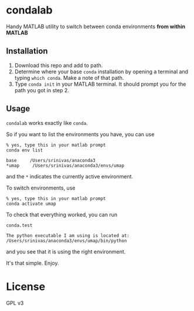 # condalab

Handy MATLAB utility to switch between conda environments **from within MATLAB**

## Installation

1. Download this repo and add to path.
2. Determine where your base `conda` installation by opening a terminal and typing `which conda`. Make a note of that path. 
3. Type `conda init` in your MATLAB terminal. It should prompt you for the path you got in step 2. 


## Usage

`condalab` works exactly like `conda`. 

So if you want to list the environments you have, you can use


```
% yes, type this in your matlab prompt
conda env list 

base     /Users/srinivas/anaconda3
*umap     /Users/srinivas/anaconda3/envs/umap

```

and the `*` indicates the currently active environment. 

To switch environments, use 

```
% yes, type this in your matlab prompt
conda activate umap
```

To check that everything worked, you can run

```
conda.test

The python executable I am using is located at:
/Users/srinivas/anaconda3/envs/umap/bin/python
```

and you see that it is using the right environment. 


It's that simple. Enjoy. 


# License 

GPL v3